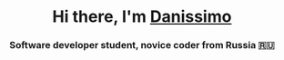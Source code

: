 <h1 align="center">Hi there, I'm <a href="https://t.me/Need_Bear/" target="_blank">Danissimo</a></h1>
<h3 align="center">Software developer student, novice coder from Russia 🇷🇺</h3>
